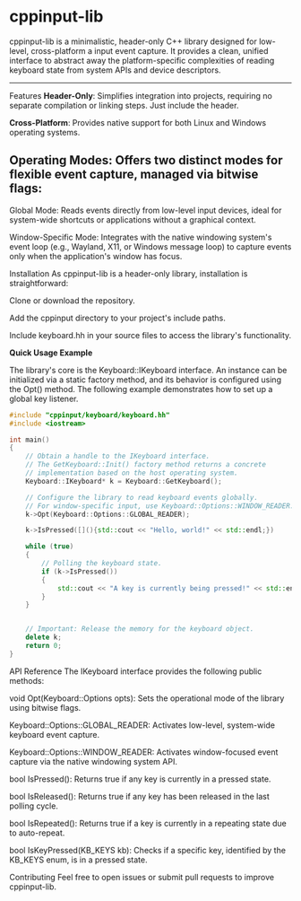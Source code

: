 # cppinput-lib

cppinput-lib is a minimalistic, header-only C++ library designed for low-level, cross-platform a input event capture. It provides a clean, unified interface to abstract away the platform-specific complexities of reading keyboard state from system APIs and device descriptors.

---

Features
**Header-Only**: Simplifies integration into projects, requiring no separate compilation or linking steps. Just include the header.

**Cross-Platform**: Provides native support for both Linux and Windows operating systems.

## **Operating Modes**: Offers two distinct modes for flexible event capture, managed via bitwise flags:

Global Mode: Reads events directly from low-level input devices, ideal for system-wide shortcuts or applications without a graphical context.

Window-Specific Mode: Integrates with the native windowing system's event loop (e.g., Wayland, X11, or Windows message loop) to capture events only when the application's window has focus.

Installation
As cppinput-lib is a header-only library, installation is straightforward:

Clone or download the repository.

Add the cppinput directory to your project's include paths.

Include keyboard.hh in your source files to access the library's functionality.

**Quick Usage Example**

The library's core is the Keyboard::IKeyboard interface. An instance can be initialized via a static factory method, and its behavior is configured using the Opt() method. The following example demonstrates how to set up a global key listener.

``` cpp
#include "cppinput/keyboard/keyboard.hh"
#include <iostream>

int main()
{
    // Obtain a handle to the IKeyboard interface.
    // The GetKeyboard::Init() factory method returns a concrete
    // implementation based on the host operating system.
    Keyboard::IKeyboard* k = Keyboard::GetKeyboard();

    // Configure the library to read keyboard events globally.
    // For window-specific input, use Keyboard::Options::WINDOW_READER.
    k->Opt(Keyboard::Options::GLOBAL_READER);

    k->IsPressed([](){std::cout << "Hello, world!" << std::endl;})

    while (true)
    {
        // Polling the keyboard state.
        if (k->IsPressed())
        {
            std::cout << "A key is currently being pressed!" << std::endl;
        }
    }


    // Important: Release the memory for the keyboard object.
    delete k;
    return 0;
}
```
API Reference
The IKeyboard interface provides the following public methods:

void Opt(Keyboard::Options opts):
Sets the operational mode of the library using bitwise flags.

Keyboard::Options::GLOBAL_READER: Activates low-level, system-wide keyboard event capture.

Keyboard::Options::WINDOW_READER: Activates window-focused event capture via the native windowing system API.

bool IsPressed():
Returns true if any key is currently in a pressed state.

bool IsReleased():
Returns true if any key has been released in the last polling cycle.

bool IsRepeated():
Returns true if a key is currently in a repeating state due to auto-repeat.

bool IsKeyPressed(KB_KEYS kb):
Checks if a specific key, identified by the KB_KEYS enum, is in a pressed state.

Contributing
Feel free to open issues or submit pull requests to improve cppinput-lib.

